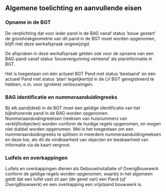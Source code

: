 ## Algemene toelichting en aanvullende eisen

### Opname in de BGT

De verplichting dat voor ieder pand in de BAG vanaf status ‘bouw gestart’ de
grondvlakgeometrie van dit pand in de BGT moet worden opgenomen, blijft met deze
werkafspraak ongewijzigd.

De afspraken in deze werkafspraak gelden ook voor de opname van een BAG-pand
vanaf status ‘bouwvergunning verleend’ als planinformatie in BGT.

Het is toegestaan om één actueel BGT Pand met status ‘bestaand’ en één actueel
Pand met status ‘plan’ tegelijkertijd in de LV BGT geregistreerd te hebben, o.m.
voor (grotere) verbouwingen.

### BAG identificatie en nummeraanduidingreeks

Bij elk pand(deel) in de BGT moet een geldige identificatie van het bijbehorende
pand in de BAG worden opgenomen. Nummeraanduidingreeksen (reeksen van
huisnummers van verblijfsobjecten) worden conform de huidige regels opgenomen,
en mogen niet dubbel worden opgenomen. Wel is het toegestaan om een
nummeraanduidingreeks te splitsen in meerdere nummeraanduidingreeksen en deze
toe, als dit de vindbaarheid van objecten en leesbaarheid van informatie via de
kaart vergroot.

### Luifels en overkappingen

Luifels en overkappingen dienen als GebouwInstallatie of OverigBouwwerk conform
de geldige regels worden opgenomen, waarbij in het algemeen geldt dat een luifel
vast zit aan (de gevel van) een Pand (*of OverigBouwwerk*) en een overkapping
een vrijstaand bouwwerk is.

